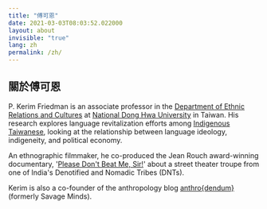 ```yaml
---
title: "傅可恩"
date: 2021-03-03T08:03:52.022000
layout: about
invisible: "true"
lang: zh
permalink: /zh/
---
```


## 關於傅可恩

P. Kerim Friedman is an associate professor in the [Department of Ethnic Relations and Cultures](https://rc025.ndhu.edu.tw/?Lang=en) at [National Dong Hwa University](https://epage.ndhu.edu.tw/bin/home.php?Lang=en) in Taiwan. His research explores language revitalization efforts among [Indigenous Taiwanese](https://en.wikipedia.org/wiki/Taiwanese_indigenous_peoples), looking at the relationship between language ideology, indigeneity, and political economy. 

An ethnographic filmmaker, he co-produced the Jean Rouch award-winning documentary, '[Please Don't Beat Me, Sir!](https://pleasedontbeatmesir.fournineandahalf.com)' about a street theater troupe from one of India's Denotified and Nomadic Tribes (DNTs). 

Kerim is also a co-founder of the anthropology blog [anthro{dendum}](https://anthrodendum.org) (formerly Savage Minds).  
